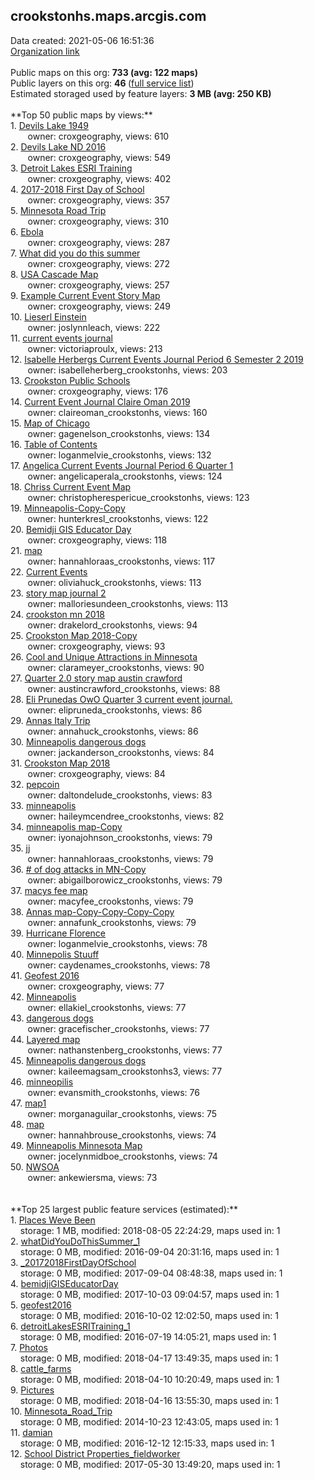 <h2>crookstonhs.maps.arcgis.com</h2> Data created: 2021-05-06 16:51:36 <br /><a target='new' href='https://crookstonhs.maps.arcgis.com'>Organization link</a><br /><br />Public maps on this org: <b>733 (avg: 122 maps)</b><br />Public layers on this org: <b>46 </b>(<a target='new' href='https://services.arcgis.com/BOdJmByY1J6uGski/ArcGIS/rest/services'>full service list</a>)<br />Estimated storaged used by feature layers: <b>3 MB (avg: 250 KB)</b><br /><br />**Top 50 public maps by views:**<br />  1. <a target='new' href='https://www.arcgis.com/home/item.html?id=052eedff120042279b2ad568d66e523b'>Devils Lake 1949</a> <br />  &nbsp;&nbsp;&nbsp;&nbsp; &nbsp;&nbsp;owner: croxgeography, views: 610<br />  2. <a target='new' href='https://www.arcgis.com/home/item.html?id=50c45f7dc80a470995b7d86045148041'>Devils Lake ND 2016</a> <br />  &nbsp;&nbsp;&nbsp;&nbsp; &nbsp;&nbsp;owner: croxgeography, views: 549<br />  3. <a target='new' href='https://www.arcgis.com/home/item.html?id=6bbc7e3e5ad1439bb140e0b075c3c541'>Detroit Lakes ESRI Training</a> <br />  &nbsp;&nbsp;&nbsp;&nbsp; &nbsp;&nbsp;owner: croxgeography, views: 402<br />  4. <a target='new' href='https://www.arcgis.com/home/item.html?id=913ead66ee114d45834647b8e23817cb'>2017-2018 First Day of School</a> <br />  &nbsp;&nbsp;&nbsp;&nbsp; &nbsp;&nbsp;owner: croxgeography, views: 357<br />  5. <a target='new' href='https://www.arcgis.com/home/item.html?id=158ef9d80e614e3fb3c46aff9039141a'>Minnesota Road Trip</a> <br />  &nbsp;&nbsp;&nbsp;&nbsp; &nbsp;&nbsp;owner: croxgeography, views: 310<br />  6. <a target='new' href='https://www.arcgis.com/home/item.html?id=f792d606eb1048a29c033c1631243040'>Ebola</a> <br />  &nbsp;&nbsp;&nbsp;&nbsp; &nbsp;&nbsp;owner: croxgeography, views: 287<br />  7. <a target='new' href='https://www.arcgis.com/home/item.html?id=bd152e7d251249dfa1955dbc4ba52d62'>What did you do this summer</a> <br />  &nbsp;&nbsp;&nbsp;&nbsp; &nbsp;&nbsp;owner: croxgeography, views: 272<br />  8. <a target='new' href='https://www.arcgis.com/home/item.html?id=4c02a9a8184a433d915730bb0391aeb1'>USA Cascade Map</a> <br />  &nbsp;&nbsp;&nbsp;&nbsp; &nbsp;&nbsp;owner: croxgeography, views: 257<br />  9. <a target='new' href='https://www.arcgis.com/home/item.html?id=ef9624a347db445c910f1cfcccd94f8e'>Example Current Event Story Map</a> <br />  &nbsp;&nbsp;&nbsp;&nbsp; &nbsp;&nbsp;owner: croxgeography, views: 249<br />  10. <a target='new' href='https://www.arcgis.com/home/item.html?id=4b3943e603d14980a5228cbc51c82ae9'>Lieserl Einstein</a> <br />  &nbsp;&nbsp;&nbsp;&nbsp; &nbsp;&nbsp;owner: joslynnleach, views: 222<br />  11. <a target='new' href='https://www.arcgis.com/home/item.html?id=8be66e4be8964d22bc2d63cdc9deddef'>current events journal</a> <br />  &nbsp;&nbsp;&nbsp;&nbsp; &nbsp;&nbsp;owner: victoriaproulx, views: 213<br />  12. <a target='new' href='https://www.arcgis.com/home/item.html?id=60a4d141d5d14f57afc1fd1fb9816691'>Isabelle Herbergs Current Events Journal Period 6 Semester 2 2019</a> <br />  &nbsp;&nbsp;&nbsp;&nbsp; &nbsp;&nbsp;owner: isabelleherberg_crookstonhs, views: 203<br />  13. <a target='new' href='https://www.arcgis.com/home/item.html?id=f8d565f1e46f488d8a21188d562bccc3'>Crookston Public Schools</a> <br />  &nbsp;&nbsp;&nbsp;&nbsp; &nbsp;&nbsp;owner: croxgeography, views: 176<br />  14. <a target='new' href='https://www.arcgis.com/home/item.html?id=9cf9b19188634db789b29bc2f38b20af'>Current Event Journal Claire Oman 2019</a> <br />  &nbsp;&nbsp;&nbsp;&nbsp; &nbsp;&nbsp;owner: claireoman_crookstonhs, views: 160<br />  15. <a target='new' href='https://www.arcgis.com/home/item.html?id=30e0bd65a6d84bd99e064f7189690f87'>Map of Chicago</a> <br />  &nbsp;&nbsp;&nbsp;&nbsp; &nbsp;&nbsp;owner: gagenelson_crookstonhs, views: 134<br />  16. <a target='new' href='https://www.arcgis.com/home/item.html?id=e3447ab71251403fa8f46003f895c3e5'>Table of Contents</a> <br />  &nbsp;&nbsp;&nbsp;&nbsp; &nbsp;&nbsp;owner: loganmelvie_crookstonhs, views: 132<br />  17. <a target='new' href='https://www.arcgis.com/home/item.html?id=4fedc1624c42471cb875adea2818cadf'>Angelica Current Events Journal Period 6 Quarter 1</a> <br />  &nbsp;&nbsp;&nbsp;&nbsp; &nbsp;&nbsp;owner: angelicaperala_crookstonhs, views: 124<br />  18. <a target='new' href='https://www.arcgis.com/home/item.html?id=1949b320b3304863b6d7aa2c2285d472'>Chriss Current Event Map</a> <br />  &nbsp;&nbsp;&nbsp;&nbsp; &nbsp;&nbsp;owner: christopherespericue_crookstonhs, views: 123<br />  19. <a target='new' href='https://www.arcgis.com/home/item.html?id=a3aac2c6b34a44d296a636d70b06e001'>Minneapolis-Copy-Copy</a> <br />  &nbsp;&nbsp;&nbsp;&nbsp; &nbsp;&nbsp;owner: hunterkresl_crookstonhs, views: 122<br />  20. <a target='new' href='https://www.arcgis.com/home/item.html?id=2b3fbf9f2d9648679743ef5a05622e26'>Bemidji GIS Educator Day</a> <br />  &nbsp;&nbsp;&nbsp;&nbsp; &nbsp;&nbsp;owner: croxgeography, views: 118<br />  21. <a target='new' href='https://www.arcgis.com/home/item.html?id=3cf537b6b39e4b618699cd9ef1a654e3'>map</a> <br />  &nbsp;&nbsp;&nbsp;&nbsp; &nbsp;&nbsp;owner: hannahloraas_crookstonhs, views: 117<br />  22. <a target='new' href='https://www.arcgis.com/home/item.html?id=188022676ede4218bd42f95d9ac80f0f'>Current Events</a> <br />  &nbsp;&nbsp;&nbsp;&nbsp; &nbsp;&nbsp;owner: oliviahuck_crookstonhs, views: 113<br />  23. <a target='new' href='https://www.arcgis.com/home/item.html?id=830dca42491d458fb968cb7f721ac912'>story map journal 2</a> <br />  &nbsp;&nbsp;&nbsp;&nbsp; &nbsp;&nbsp;owner: malloriesundeen_crookstonhs, views: 113<br />  24. <a target='new' href='https://www.arcgis.com/home/item.html?id=f50d093adada4b4ea7c0c258e7cd7618'>crookston mn 2018</a> <br />  &nbsp;&nbsp;&nbsp;&nbsp; &nbsp;&nbsp;owner: drakelord_crookstonhs, views: 94<br />  25. <a target='new' href='https://www.arcgis.com/home/item.html?id=41ea0b6c56d448a3aa750571314edb62'>Crookston Map 2018-Copy</a> <br />  &nbsp;&nbsp;&nbsp;&nbsp; &nbsp;&nbsp;owner: croxgeography, views: 93<br />  26. <a target='new' href='https://www.arcgis.com/home/item.html?id=2ad0c8bde4fd400bbb025d9b86ba6dd2'>Cool and Unique Attractions in Minnesota</a> <br />  &nbsp;&nbsp;&nbsp;&nbsp; &nbsp;&nbsp;owner: clarameyer_crookstonhs, views: 90<br />  27. <a target='new' href='https://www.arcgis.com/home/item.html?id=e494394119ee4b47a3007afbf305edd5'>Quarter 2.0 story map  austin crawford</a> <br />  &nbsp;&nbsp;&nbsp;&nbsp; &nbsp;&nbsp;owner: austincrawford_crookstonhs, views: 88<br />  28. <a target='new' href='https://www.arcgis.com/home/item.html?id=7d58d15863794afc8a7f4ed9da4b464f'>Eli Prunedas OwO Quarter 3 current event journal.</a> <br />  &nbsp;&nbsp;&nbsp;&nbsp; &nbsp;&nbsp;owner: elipruneda_crookstonhs, views: 86<br />  29. <a target='new' href='https://www.arcgis.com/home/item.html?id=05fec61629df431492747b734abde844'>Annas Italy Trip</a> <br />  &nbsp;&nbsp;&nbsp;&nbsp; &nbsp;&nbsp;owner: annahuck_crookstonhs, views: 86<br />  30. <a target='new' href='https://www.arcgis.com/home/item.html?id=fbf7c0e0d68c4f3581bb2f04f6ff890e'>Minneapolis dangerous dogs</a> <br />  &nbsp;&nbsp;&nbsp;&nbsp; &nbsp;&nbsp;owner: jackanderson_crookstonhs, views: 84<br />  31. <a target='new' href='https://www.arcgis.com/home/item.html?id=da90f1066b334b7799b3c5e377356020'>Crookston Map 2018</a> <br />  &nbsp;&nbsp;&nbsp;&nbsp; &nbsp;&nbsp;owner: croxgeography, views: 84<br />  32. <a target='new' href='https://www.arcgis.com/home/item.html?id=81ee84db5e7a415b86b6d5b44c63ed28'>pepcoin</a> <br />  &nbsp;&nbsp;&nbsp;&nbsp; &nbsp;&nbsp;owner: daltondelude_crookstonhs, views: 83<br />  33. <a target='new' href='https://www.arcgis.com/home/item.html?id=a0b0b15db08a4161a35cd5892ef6802f'>minneapolis</a> <br />  &nbsp;&nbsp;&nbsp;&nbsp; &nbsp;&nbsp;owner: haileymcendree_crookstonhs, views: 82<br />  34. <a target='new' href='https://www.arcgis.com/home/item.html?id=f0c78b988574424da3205f85d4fdc622'>minneapolis map-Copy</a> <br />  &nbsp;&nbsp;&nbsp;&nbsp; &nbsp;&nbsp;owner: iyonajohnson_crookstonhs, views: 79<br />  35. <a target='new' href='https://www.arcgis.com/home/item.html?id=992bfe7b696d4dd78e49c826617698db'>jj</a> <br />  &nbsp;&nbsp;&nbsp;&nbsp; &nbsp;&nbsp;owner: hannahloraas_crookstonhs, views: 79<br />  36. <a target='new' href='https://www.arcgis.com/home/item.html?id=d87875331fce45849cdab481f136245f'># of dog attacks in MN-Copy</a> <br />  &nbsp;&nbsp;&nbsp;&nbsp; &nbsp;&nbsp;owner: abigailborowicz_crookstonhs, views: 79<br />  37. <a target='new' href='https://www.arcgis.com/home/item.html?id=0ba29d9d574a4539ad802d2b409f0ff8'>macys fee map</a> <br />  &nbsp;&nbsp;&nbsp;&nbsp; &nbsp;&nbsp;owner: macyfee_crookstonhs, views: 79<br />  38. <a target='new' href='https://www.arcgis.com/home/item.html?id=065d0a9200a64997a342d0a19fa637eb'>Annas map-Copy-Copy-Copy-Copy</a> <br />  &nbsp;&nbsp;&nbsp;&nbsp; &nbsp;&nbsp;owner: annafunk_crookstonhs, views: 79<br />  39. <a target='new' href='https://www.arcgis.com/home/item.html?id=60c2a9664ceb4aeea17d71a01e8e263d'>Hurricane Florence</a> <br />  &nbsp;&nbsp;&nbsp;&nbsp; &nbsp;&nbsp;owner: loganmelvie_crookstonhs, views: 78<br />  40. <a target='new' href='https://www.arcgis.com/home/item.html?id=7b99ca4933a344bdba7cfec6b91e0b3f'>Minnepolis Stuuff</a> <br />  &nbsp;&nbsp;&nbsp;&nbsp; &nbsp;&nbsp;owner: caydenames_crookstonhs, views: 78<br />  41. <a target='new' href='https://www.arcgis.com/home/item.html?id=d1402f4f1df54062bd9f8c2ec84d0773'>Geofest 2016</a> <br />  &nbsp;&nbsp;&nbsp;&nbsp; &nbsp;&nbsp;owner: croxgeography, views: 77<br />  42. <a target='new' href='https://www.arcgis.com/home/item.html?id=eddc410c49834326998fa9d6c35e1357'>Minneapolis</a> <br />  &nbsp;&nbsp;&nbsp;&nbsp; &nbsp;&nbsp;owner: ellakiel_crookstonhs, views: 77<br />  43. <a target='new' href='https://www.arcgis.com/home/item.html?id=03dc982b165548e4af2a7968319d09f2'>dangerous dogs</a> <br />  &nbsp;&nbsp;&nbsp;&nbsp; &nbsp;&nbsp;owner: gracefischer_crookstonhs, views: 77<br />  44. <a target='new' href='https://www.arcgis.com/home/item.html?id=07d4aecc7b6a4bc6938262013c077247'>Layered map</a> <br />  &nbsp;&nbsp;&nbsp;&nbsp; &nbsp;&nbsp;owner: nathanstenberg_crookstonhs, views: 77<br />  45. <a target='new' href='https://www.arcgis.com/home/item.html?id=903152d67ae64d62943de11eb6f688aa'>Minneapolis dangerous dogs</a> <br />  &nbsp;&nbsp;&nbsp;&nbsp; &nbsp;&nbsp;owner: kaileemagsam_crookstonhs3, views: 77<br />  46. <a target='new' href='https://www.arcgis.com/home/item.html?id=9a2bb0adb1a740ec98109ce3a41aff14'>minneopilis</a> <br />  &nbsp;&nbsp;&nbsp;&nbsp; &nbsp;&nbsp;owner: evansmith_crookstonhs, views: 76<br />  47. <a target='new' href='https://www.arcgis.com/home/item.html?id=ea3bdfe3733946fc9da38390efa21996'>map1</a> <br />  &nbsp;&nbsp;&nbsp;&nbsp; &nbsp;&nbsp;owner: morganaguilar_crookstonhs, views: 75<br />  48. <a target='new' href='https://www.arcgis.com/home/item.html?id=2b9351180cfa459e8e82a940888aa715'>map</a> <br />  &nbsp;&nbsp;&nbsp;&nbsp; &nbsp;&nbsp;owner: hannahbrouse_crookstonhs, views: 74<br />  49. <a target='new' href='https://www.arcgis.com/home/item.html?id=c25b5d97e8a74984a8983bfd67cf6017'>Minneapolis Minnesota Map</a> <br />  &nbsp;&nbsp;&nbsp;&nbsp; &nbsp;&nbsp;owner: jocelynmidboe_crookstonhs, views: 74<br />  50. <a target='new' href='https://www.arcgis.com/home/item.html?id=0082c5278d624ee7bd7544da5ceb4fc2'>NWSOA</a> <br />  &nbsp;&nbsp;&nbsp;&nbsp; &nbsp;&nbsp;owner: ankewiersma, views: 73<br /><br /><br />**Top 25 largest public feature services (estimated):**<br /> 1. <a target='new' href='https://www.arcgis.com/home/item.html?id=2ee20c236d80423c8f936c8fca4581da'>Places Weve Been</a><br /> &nbsp;&nbsp;&nbsp;&nbsp;storage: 1 MB, modified: 2018-08-05 22:24:29, maps used in: 1<br /> 2. <a target='new' href='https://www.arcgis.com/home/item.html?id=36ab4f19c07442e6bc4c808a651ddaab'>whatDidYouDoThisSummer_1</a><br /> &nbsp;&nbsp;&nbsp;&nbsp;storage: 0 MB, modified: 2016-09-04 20:31:16, maps used in: 1<br /> 3. <a target='new' href='https://www.arcgis.com/home/item.html?id=28d94ffaaf6e46cdb11010f71fb52c18'>_20172018FirstDayOfSchool</a><br /> &nbsp;&nbsp;&nbsp;&nbsp;storage: 0 MB, modified: 2017-09-04 08:48:38, maps used in: 1<br /> 4. <a target='new' href='https://www.arcgis.com/home/item.html?id=d60a60f953764c40befd8ad0a002c9ba'>bemidjiGISEducatorDay</a><br /> &nbsp;&nbsp;&nbsp;&nbsp;storage: 0 MB, modified: 2017-10-03 09:04:57, maps used in: 1<br /> 5. <a target='new' href='https://www.arcgis.com/home/item.html?id=4f91f0832912460e8c533a20f2ce8cdf'>geofest2016</a><br /> &nbsp;&nbsp;&nbsp;&nbsp;storage: 0 MB, modified: 2016-10-02 12:02:50, maps used in: 1<br /> 6. <a target='new' href='https://www.arcgis.com/home/item.html?id=84cad83635de46319ff56e039894b657'>detroitLakesESRITraining_1</a><br /> &nbsp;&nbsp;&nbsp;&nbsp;storage: 0 MB, modified: 2016-07-19 14:05:21, maps used in: 1<br /> 7. <a target='new' href='https://www.arcgis.com/home/item.html?id=e95b6eae8c8f49818a1a5759f67494e7'>Photos</a><br /> &nbsp;&nbsp;&nbsp;&nbsp;storage: 0 MB, modified: 2018-04-17 13:49:35, maps used in: 1<br /> 8. <a target='new' href='https://www.arcgis.com/home/item.html?id=acaf3a309396415bae69ad79ba0d1643'>cattle_farms</a><br /> &nbsp;&nbsp;&nbsp;&nbsp;storage: 0 MB, modified: 2018-04-10 10:20:49, maps used in: 1<br /> 9. <a target='new' href='https://www.arcgis.com/home/item.html?id=ca0075d2bc6b463386cb4815211e7123'>Pictures</a><br /> &nbsp;&nbsp;&nbsp;&nbsp;storage: 0 MB, modified: 2018-04-16 13:55:30, maps used in: 1<br /> 10. <a target='new' href='https://www.arcgis.com/home/item.html?id=e714855af95b4fb88729b05eda039555'>Minnesota_Road_Trip</a><br /> &nbsp;&nbsp;&nbsp;&nbsp;storage: 0 MB, modified: 2014-10-23 12:43:05, maps used in: 1<br /> 11. <a target='new' href='https://www.arcgis.com/home/item.html?id=2c46a629e764498087e4aba98eb51908'>damian</a><br /> &nbsp;&nbsp;&nbsp;&nbsp;storage: 0 MB, modified: 2016-12-12 12:15:33, maps used in: 1<br /> 12. <a target='new' href='https://www.arcgis.com/home/item.html?id=ad21b8ab06f841609410a9e9ecf3275e'>School District Properties_fieldworker</a><br /> &nbsp;&nbsp;&nbsp;&nbsp;storage: 0 MB, modified: 2017-05-30 13:49:20, maps used in: 1<br />